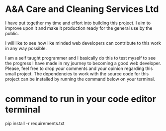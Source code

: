 # A&A Care and Cleaning Services Ltd

I have put together my time and effort into building this project. I aim to improve upon it
and make it production ready for the general use by the public.

I will like to see how like minded web developers can contribute to this work in any way possible.

I am a self taught programmer and I basically do this to test myself to see the progress I have made in my journey to becoming a good web developer.
Please, feel free to drop your comments and your opinion regarding this small project. The dependencies to work with the source code for this project
can be installed by running the command below on your terminal.

# command to run in your code editor terminal
pip install -r requirements.txt

